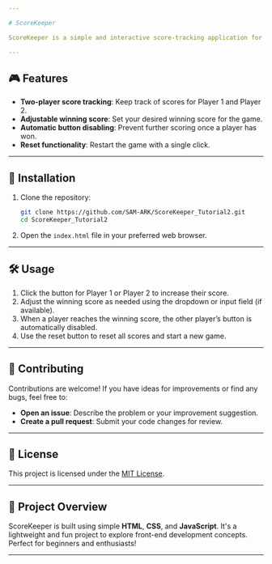```yaml
---

# ScoreKeeper

ScoreKeeper is a simple and interactive score-tracking application for two players. It allows players to compete by increasing their scores, with features like adjustable winning scores and automatic button disabling when a player wins. Perfect for quick and fun games!

---
```


## 🎮 Features

- **Two-player score tracking**: Keep track of scores for Player 1 and Player 2.
- **Adjustable winning score**: Set your desired winning score for the game.
- **Automatic button disabling**: Prevent further scoring once a player has won.
- **Reset functionality**: Restart the game with a single click.

---

## 🚀 Installation

1. Clone the repository:

   ```bash
   git clone https://github.com/SAM-ARK/ScoreKeeper_Tutorial2.git
   cd ScoreKeeper_Tutorial2
   ```

2. Open the `index.html` file in your preferred web browser.

---

## 🛠️ Usage

1. Click the button for Player 1 or Player 2 to increase their score.
2. Adjust the winning score as needed using the dropdown or input field (if available).
3. When a player reaches the winning score, the other player’s button is automatically disabled.
4. Use the reset button to reset all scores and start a new game.

---

## 🤝 Contributing

Contributions are welcome! If you have ideas for improvements or find any bugs, feel free to:

- **Open an issue**: Describe the problem or your improvement suggestion.
- **Create a pull request**: Submit your code changes for review.

---

## 📜 License

This project is licensed under the [MIT License](LICENSE).

---

## 📂 Project Overview

ScoreKeeper is built using simple **HTML**, **CSS**, and **JavaScript**. It's a lightweight and fun project to explore front-end development concepts. Perfect for beginners and enthusiasts!

---



